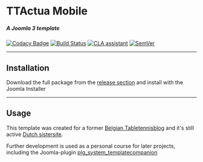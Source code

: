 # TTActua Mobile
##### A Joomla 3 template
[![Codacy Badge](https://api.codacy.com/project/badge/Grade/bb9bfeb6e6ca48b68df44fbb16b47384)](https://www.codacy.com/app/Gileba/ttactua_mobile?utm_source=github.com&utm_medium=referral&utm_content=Gileba/ttactua_mobile&utm_campaign=badger)
[![Build Status](https://travis-ci.org/Gileba/ttactua_mobile.svg?branch=master)](https://travis-ci.org/Gileba/ttactua_mobile)
[![CLA assistant](https://cla-assistant.io/readme/badge/Gileba/ttactua_mobile)](https://cla-assistant.io/Gileba/ttactua_mobile)
[![SemVer](https://img.shields.io/badge/semver-v2.0.0-green)](http://semver.org/spec/v2.0.0.html)

---

## Installation
Download the full package from the [release section](https://github.com/Gileba/ttactua_mobile/releases) and install with the Joomla Installer

---

## Usage
This template was created for a former [Belgian Tabletennisblog](http://www.tafeltennisactua.be) and it's still active [Dutch sistersite](http://www.tafeltennis.nu/).

Further development is used as a personal course for later projects, including the Joomla-plugin [plg_system_templatecompanion](http://www.github.com/gileba/plg_system_templatecompanion)
